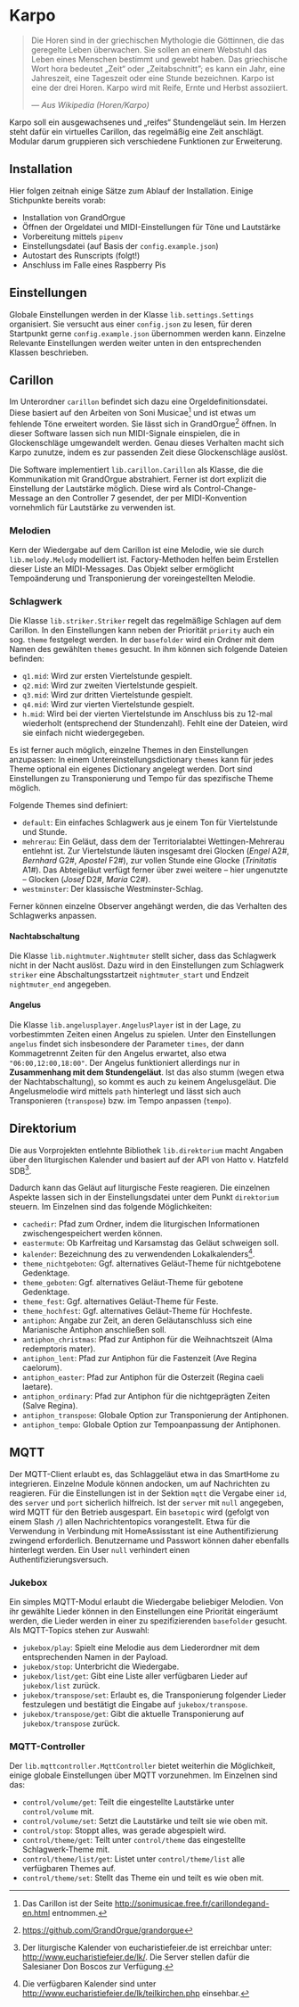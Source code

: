 # Karpo

> Die Horen sind in der griechischen Mythologie die Göttinnen, die das geregelte
> Leben überwachen. Sie sollen an einem Webstuhl das Leben eines Menschen
> bestimmt und gewebt haben. Das griechische Wort hora bedeutet „Zeit“ oder
> „Zeitabschnitt”; es kann ein Jahr, eine Jahreszeit, eine Tageszeit oder eine
> Stunde bezeichnen.
> Karpo ist eine der drei Horen. Karpo wird mit Reife, Ernte und Herbst
> assoziiert.
>
> — *Aus Wikipedia (Horen/Karpo)*

Karpo soll ein ausgewachsenes und „reifes“ Stundengeläut sein. Im Herzen steht
dafür ein virtuelles Carillon, das regelmäßig eine Zeit anschlägt. Modular darum
gruppieren sich verschiedene Funktionen zur Erweiterung.


## Installation
Hier folgen zeitnah einige Sätze zum Ablauf der Installation. Einige Stichpunkte
bereits vorab:
* Installation von GrandOrgue
* Öffnen der Orgeldatei und MIDI-Einstellungen für Töne und Lautstärke
* Vorbereitung mittels `pipenv`
* Einstellungsdatei (auf Basis der `config.example.json`)
* Autostart des Runscripts (folgt!)
* Anschluss im Falle eines Raspberry Pis


## Einstellungen
Globale Einstellungen werden in der Klasse `lib.settings.Settings` organisiert.
Sie versucht aus einer `config.json` zu lesen, für deren Startpunkt gerne
`config.example.json` übernommen werden kann. Einzelne Relevante Einstellungen
werden weiter unten in den entsprechenden Klassen beschrieben.


## Carillon
Im Unterordner `carillon` befindet sich dazu eine Orgeldefinitionsdatei. Diese
basiert auf den Arbeiten von Soni Musicae[^sonimusicae] und ist etwas um
fehlende Töne erweitert worden. Sie lässt sich in GrandOrgue[^grandorgue]
öffnen. In dieser Software lassen sich nun MIDI-Signale einspielen, die in
Glockenschläge umgewandelt werden. Genau dieses Verhalten macht sich Karpo
zunutze, indem es zur passenden Zeit diese Glockenschläge auslöst.

[^sonimusicae]: Das Carillon ist der Seite
  http://sonimusicae.free.fr/carillondegand-en.html entnommen.
[^grandorgue]: https://github.com/GrandOrgue/grandorgue

Die Software implementiert `lib.carillon.Carillon` als Klasse, die die
Kommunikation mit GrandOrgue abstrahiert. Ferner ist dort explizit die
Einstellung der Lautstärke möglich. Diese wird als Control-Change-Message an den
Controller 7 gesendet, der per MIDI-Konvention vornehmlich für Lautstärke zu
verwenden ist.


### Melodien
Kern der Wiedergabe auf dem Carillon ist eine Melodie, wie sie durch
`lib.melody.Melody` modelliert ist. Factory-Methoden helfen beim Erstellen
dieser Liste an MIDI-Messages. Das Objekt selber ermöglicht Tempoänderung und
Transponierung der voreingestellten Melodie.


### Schlagwerk
Die Klasse `lib.striker.Striker` regelt das regelmäßige Schlagen auf dem
Carillon. In den Einstellungen kann neben der Priorität `priority` auch ein sog.
`theme` festgelegt werden. In der `basefolder` wird ein Ordner mit dem Namen des
gewählten `themes` gesucht. In ihm können sich folgende Dateien befinden:
* `q1.mid`: Wird zur ersten Viertelstunde gespielt.
* `q2.mid`: Wird zur zweiten Viertelstunde gespielt.
* `q3.mid`: Wird zur dritten Viertelstunde gespielt.
* `q4.mid`: Wird zur vierten Viertelstunde gespielt.
* `h.mid`: Wird bei der vierten Viertelstunde im Anschluss bis zu 12-mal
  wiederholt (entsprechend der Stundenzahl).
Fehlt eine der Dateien, wird sie einfach nicht wiedergegeben.

Es ist ferner auch möglich, einzelne Themes in den Einstellungen anzupassen: In
einem Untereinstellungsdictionary `themes` kann für jedes Theme optional ein
eigenes Dictionary angelegt werden. Dort sind Einstellungen zu Transponierung
und Tempo für das spezifische Theme möglich.

Folgende Themes sind definiert:
* `default`: Ein einfaches Schlagwerk aus je einem Ton für Viertelstunde und
  Stunde.
* `mehrerau`: Ein Geläut, dass dem der Territorialabtei Wettingen-Mehrerau
  entlehnt ist. Zur Viertelstunde läuten insgesamt drei Glocken (*Engel* A2#,
  *Bernhard* G2#, *Apostel* F2#), zur vollen Stunde eine Glocke (*Trinitatis*
  A1#). Das Abteigeläut verfügt ferner über zwei weitere – hier ungenutzte –
  Glocken (*Josef* D2#, *Maria* C2#).
* `westminster`: Der klassische Westminster-Schlag.

Ferner können einzelne Observer angehängt werden, die das Verhalten des
Schlagwerks anpassen.

#### Nachtabschaltung
Die Klasse `lib.nightmuter.Nightmuter` stellt sicher, dass das Schlagwerk nicht
in der Nacht auslöst. Dazu wird in den Einstellungen zum Schlagwerk `striker`
eine Abschaltungsstartzeit `nightmuter_start` und Endzeit `nightmuter_end`
angegeben.

#### Angelus
Die Klasse `lib.angelusplayer.AngelusPlayer` ist in der Lage, zu vorbestimmten
Zeiten einen Angelus zu spielen. Unter den Einstellungen `angelus` findet sich
insbesondere der Parameter `times`, der dann Kommagetrennt Zeiten für den
Angelus erwartet, also etwa `"06:00,12:00,18:00"`. Der Angelus funktioniert
allerdings nur in **Zusammenhang mit dem Stundengeläut**. Ist das also stumm
(wegen etwa der Nachtabschaltung), so kommt es auch zu keinem Angelusgeläut. Die
Angelusmelodie wird mittels `path` hinterlegt und lässt sich auch Transponieren
(`transpose`) bzw. im Tempo anpassen (`tempo`).


## Direktorium
Die aus Vorprojekten entlehnte Bibliothek `lib.direktorium` macht Angaben über
den liturgischen Kalender und basiert auf der API von Hatto v. Hatzfeld
SDB[^lk-api].

[^lk-api]: Der liturgische Kalender von eucharistiefeier.de ist erreichbar
unter: http://www.eucharistiefeier.de/lk/. Die Server stellen dafür die
Salesianer Don Boscos zur Verfügung.

Dadurch kann das Geläut auf liturgische Feste reagieren. Die einzelnen Aspekte
lassen sich in der Einstellungsdatei unter dem Punkt `direktorium` steuern. Im
Einzelnen sind das folgende Möglichkeiten:
* `cachedir`: Pfad zum Ordner, indem die liturgischen Informationen
  zwischengespeichert werden können.
* `eastermute`: Ob Karfreitag und Karsamstag das Geläut schweigen soll.
* `kalender`: Bezeichnung des zu verwendenden Lokalkalenders[^kalender].
* `theme_nichtgeboten`: Ggf. alternatives Geläut-Theme für nichtgebotene
  Gedenktage.
* `theme_geboten`: Ggf. alternatives Geläut-Theme für gebotene Gedenktage.
* `theme_fest`: Ggf. alternatives Geläut-Theme für Feste.
* `theme_hochfest`: Ggf. alternatives Geläut-Theme für Hochfeste.
* `antiphon`: Angabe zur Zeit, an deren Geläutanschluss sich eine Marianische
  Antiphon anschließen soll.
* `antiphon_christmas`: Pfad zur Antiphon für die Weihnachtszeit (Alma
  redemptoris mater).
* `antiphon_lent`: Pfad zur Antiphon für die Fastenzeit (Ave Regina caelorum).
* `antiphon_easter`: Pfad zur Antiphon für die Osterzeit (Regina caeli laetare).
* `antiphon_ordinary`: Pfad zur Antiphon für die nichtgeprägten Zeiten (Salve
  Regina).
* `antiphon_transpose`: Globale Option zur Transponierung der Antiphonen.
* `antiphon_tempo`: Globale Option zur Tempoanpassung der Antiphonen.

[^kalender]: Die verfügbaren Kalender sind unter
http://www.eucharistiefeier.de/lk/teilkirchen.php einsehbar.


## MQTT
Der MQTT-Client erlaubt es, das Schlaggeläut etwa in das SmartHome zu
integrieren. Einzelne Module können andocken, um auf Nachrichten zu reagieren.
Für die Einstellungen ist in der Sektion `mqtt` die Vergabe einer `id`, des
`server` und `port` sicherlich hilfreich. Ist der `server` mit `null` angegeben,
wird MQTT für den Betrieb ausgespart. Ein `basetopic` wird (gefolgt von einem
Slash `/`) allen Nachrichtentopics vorangestellt. Etwa für die Verwendung in
Verbindung mit HomeAssisstant ist eine Authentifizierung zwingend erforderlich.
Benutzername und Passwort können daher ebenfalls hinterlegt werden. Ein User
`null` verhindert einen Authentifizierungsversuch.


### Jukebox
Ein simples MQTT-Modul erlaubt die Wiedergabe beliebiger Melodien. Von ihr
gewählte Lieder können in den Einstellungen eine Priorität eingeräumt werden,
die Lieder werden in einer zu spezifizierenden `basefolder` gesucht. Als
MQTT-Topics stehen zur Auswahl:

* `jukebox/play`: Spielt eine Melodie aus dem Liederordner mit dem
  entsprechenden Namen in der Payload.
* `jukebox/stop`: Unterbricht die Wiedergabe.
* `jukebox/list/get`: Gibt eine Liste aller verfügbaren Lieder auf
  `jukebox/list` zurück.
* `jukebox/transpose/set`: Erlaubt es, die Transponierung folgender Lieder
  festzulegen und bestätigt die Eingabe auf `jukebox/transpose`.
* `jukebox/transpose/get`: Gibt die aktuelle Transponierung auf
  `jukebox/transpose` zurück.


### MQTT-Controller
Der `lib.mqttcontroller.MqttController` bietet weiterhin die Möglichkeit, einige
globale Einstellungen über MQTT vorzunehmen. Im Einzelnen sind das:
* `control/volume/get`: Teilt die eingestellte Lautstärke unter `control/volume`
  mit.
* `control/volume/set`: Setzt die Lautstärke und teilt sie wie oben mit.
* `control/stop`: Stoppt alles, was gerade abgespielt wird.
* `control/theme/get`: Teilt unter `control/theme` das eingestellte
  Schlagwerk-Theme mit.
* `control/theme/list/get`: Listet unter `control/theme/list` alle verfügbaren
  Themes auf.
* `control/theme/set`: Stellt das Theme ein und teilt es wie oben mit.
